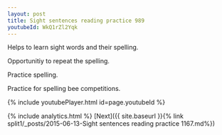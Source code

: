 ```yaml
---
layout: post
title: Sight sentences reading practice 989
youtubeId: WkQ1rZl2Yqk
---
```

 
 
Helps to learn sight words and their spelling.

Opportunitiy to repeat the spelling. 

Practice spelling. 
 
Practice for spelling bee competitions. 
 
{% include youtubePlayer.html id=page.youtubeId %}
 
 
{% include analytics.html %} 
[Next]({{ site.baseurl }}{% link  split1/_posts/2015-06-13-Sight sentences reading practice 1167.md%})
 

